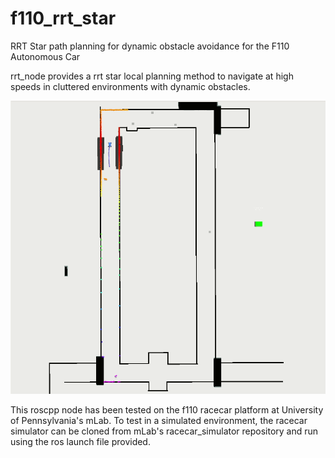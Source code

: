 # f110_rrt_star
RRT Star path planning for dynamic obstacle avoidance for the F110 Autonomous Car

rrt_node provides a rrt star local planning method to navigate at high speeds in cluttered environments with dynamic obstacles.

![](rrt_star.gif)

This roscpp node has been tested on the f110 racecar platform at University of Pennsylvania's mLab. To test in a simulated environment, the racecar simulator can be cloned from mLab's racecar_simulator repository and run using the ros launch file provided.
